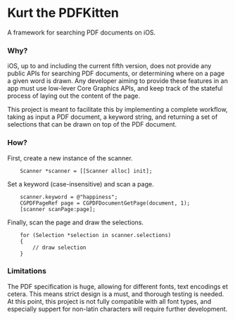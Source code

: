 # Kurt the PDFKitten

A framework for searching PDF documents on iOS.

### Why?

iOS, up to and including the current fifth version, does not provide any public APIs for searching PDF documents, or determining where on a page a given word is drawn. Any developer aiming to provide these features in an app must use low-lever Core Graphics APIs, and keep track of the stateful process of laying out the content of the page.

This project is meant to facilitate this by implementing a complete workflow, taking as input a PDF document, a keyword string, and returning a set of selections that can be drawn on top of the PDF document.

### How?

First, create a new instance of the scanner.

```
	Scanner *scanner = [[Scanner alloc] init];
```

Set a keyword (case-insensitive) and scan a page.

```
	scanner.keyword = @"happiness";
	CGPDFPageRef page = CGPDFDocumentGetPage(document, 1);
	[scanner scanPage:page];
```

Finally, scan the page and draw the selections.

```
	for (Selection *selection in scanner.selections)
	{
		// draw selection
	}
```

### Limitations

The PDF specification is huge, allowing for different fonts, text encodings et cetera. This means strict design is a must, and thorough testing is needed. At this point, this project is not fully compatible with all font types, and especially suppert for non-latin characters will require further development.
